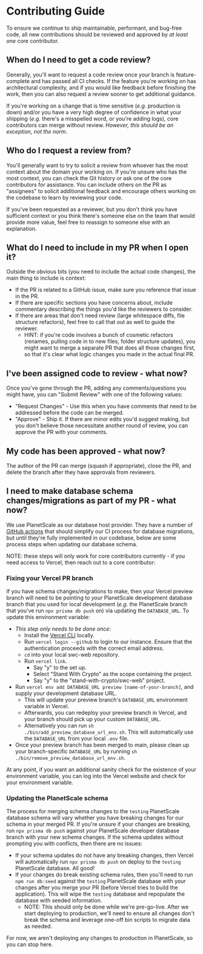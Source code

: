 # Contributing Guide

To ensure we continue to ship maintainable, performant, and bug-free code, all new contributions should be reviewed and approved by _at least one_ core contributor.

## When do I need to get a code review?

Generally, you'll want to request a code review once your branch is feature-complete and has passed all CI checks. If the feature you're working on has architectural complexity, and if you would like feedback before finishing the work, then you can also request a review sooner to get additional guidance.

If you're working on a change that is time sensitive (_e.g._ production is down) and/or you have a very high degree of confidence in what your shipping (_e.g._ there's a misspelled word, or you're adding logs), core contributors can merge without review. _However, this should be an exception, not the norm_.

## Who do I request a review from?

You'll generally want to try to solicit a review from whoever has the most context about the domain your working on. If you're unsure who has the most context, you can check the Git history or ask one of the core contributors for assistance. You can include others on the PR as "assignees" to solicit additional feedback and encourage others working on the codebase to learn by reviewing your code.

If you've been requested as a reviewer, but you don't think you have sufficient context or you think there's someone else on the team that would provide more value, feel free to reassign to someone else with an explanation.

## What do I need to include in my PR when I open it?

Outside the obvious bits (you need to include the actual code changes), the main thing to include is context:

- If the PR is related to a GitHub issue, make sure you reference that issue in the PR.
- If there are specific sections you have concerns about, include commentary describing the things you'd like the reviewers to consider.
- If there are areas that don't need review (large whitespace diffs, file structure refactors), feel free to call that out as well to guide the reviewer.
  - HINT: if you're code involves a bunch of cosmetic refactors (renames, pulling code in to new files, folder structure updates), you might want to merge a separate PR that does all those changes first, so that it's clear what logic changes you made in the actual final PR.

## I've been assigned code to review - what now?

Once you've gone through the PR, adding any comments/questions you might have, you can "Submit Review" with one of the following values:

- "Request Changes" - Use this when you have comments that need to be addressed before the code can be merged.
- "Approve" - Ship it. If there are minor edits you'd suggest making, but you don't believe those necessitate another round of review, you can approve the PR with your comments.

## My code has been approved - what now?

The author of the PR can merge (squash if appropriate), close the PR, and delete the branch after they have approvals from reviewers.

## I need to make database schema changes/migrations as part of my PR - what now?

We use PlanetScale as our database host provider. They have a number of [GitHub actions](https://planetscale.com/blog/announcing-the-planetscale-github-actions) that should simplify our CI process for database migrations, but until they're fully implemented in our codebase, below are some process steps when updating our database schema.

NOTE: these steps will only work for core contributors currently - if you need access to Vercel, then reach out to a core contributor:

### Fixing your Vercel PR branch

If you have schema changes/migrations to make, then your Vercel preview branch will need to be pointing to _your_ PlanetScale development database branch that you used for local development (_e.g._ the PlanetScale branch that you've run `npx prisma db push` on) via updating the `DATABASE_URL`. To update this environment variable:

- _This step only needs to be done once_:
  - Install the [Vercel CLI](https://vercel.com/docs/cli) locally.
  - Run `vercel login --github` to login to our instance. Ensure that the authentication proceeds with the correct email address.
  - `cd` into your local swc-web repository.
  - Run `vercel link`.
    - Say "y" to the set up.
    - Select "Stand With Crypto" as the scope containing the project.
    - Say "y" to the "stand-with-crypto/swc-web" project.
- Run `vercel env add DATABASE_URL preview [name-of-your-branch]`, and supply your development database URL.
  - This will update your preview branch's `DATABASE_URL` environment variable in Vercel.
  - Afterwards, you can redeploy your preview branch in Vercel, and your branch should pick up your custom `DATABASE_URL`.
  - Alternatively you can run `sh ./bin/add_preview_database_url_env.sh`. This will automatically use the `DATABASE_URL` from your local `.env` file.
- Once your preview branch has been merged to main, please clean up your branch-specific `DATABASE_URL` by running `sh ./bin/remove_preview_database_url_env.sh`.

At any point, if you want an additional sanity check for the existence of your environment variable, you can log into the Vercel website and check for your environment variable.

### Updating the PlanetScale schema

The process for merging schema changes to the `testing` PlanetScale database schema will vary whether you have breaking changes for our schema in your merged PR. If you're unsure if your changes are breaking, run `npx prisma db push` against _your_ PlanetScale developer database branch with your new schema changes. If the schema updates without prompting you with conflicts, then there are no issues:

- If your schema updates do not have any breaking changes, then Vercel will automatically run `npx prisma db push` on deploy to the `testing` PlanetScale database. All good!
- If your changes do break existing schema rules, then you'll need to run `npm run db:seed` against the `testing` PlanetScale database with your changes after you merge your PR (before Vercel tries to build the application). This will wipe the `testing` database and repopulate the database with seeded information.
  - NOTE: This should only be done while we're pre-go-live. After we start deploying to production, we'll need to ensure all changes don't break the schema and leverage one-off bin scripts to migrate data as needed.

For now, we aren't deploying any changes to production in PlanetScale, so you can stop here.
